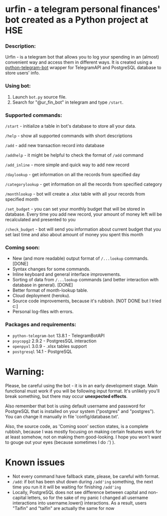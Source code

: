 # urfin - a telegram personal finances' bot created as a Python project at HSE

### Description:

Urfin - is a telegram bot that allows you to log your spending in an (almost) convenient way and access them in different ways.
It is created using a [python-telegram-bot](https://github.com/python-telegram-bot/python-telegram-bot) wrapper for TelegramAPI and 
PostgreSQL database to store users' info.

### Using bot:

1. Launch `bot.py` source file. 
3. Search for "@ur_fin_bot" in telegram and type `/start`.

### Supported commands:
`/start` - initialize a table in bot's database to store all your data.

`/help` - show all supported commands with short descriptions

`/add` - add new transaction record into database

`/addhelp` - it might be helpful to check the format of `/add` command

`/add_inline` - more simple and quick way to add new record

`/daylookup` - get information on all the records from specified day

`/categorylookup` - get information on all the records from specified category

`/monthlookup` - bot will create a .xlsx table with all your records from specified month

`/set_budget` - you can set your monthly budget that will be stored in database. Every time you add new record, your amount of money left will be recalculated and presented to you

`/check_budget` - bot will send you information about current budget that you set last time and also about amount of money you spent this month

### Coming soon:

* New (and more readable) output format of `/...lookup` commands. [DONE]
* Syntax changes for some commands.
* Inline keyboard and general interface improvements.
* Sorting of data from `/...lookup` commands (and better interaction with database in general). [DONE]
* Better format of month-lookup table.
* Cloud deployment (heroku).
* Source code improvements, because it's rubbish. [NOT DONE but I tried c:]
* Personal log-files with errors.

### Packages and requirements:

* `python-telegram-bot` 13.8.1 - TelegramBotAPI
* `psycopg2` 2.9.2 - PostgresSQL interaction
* `openpyxl` 3.0.9 - .xlsx tables support
* `postgresql` 14.1  - PostgreSQL

# Warning:

Please, be careful using the bot - it is in an early development stage. 
Main functional must work if you will be following input format. It's unlikely you'll break something,
but there may occur **unexpected effects**.

Also remember that bot is using default username 
and password for PostgreSQL that is installed on your system ("postgres" and "postgres"). You can change it manually in file 'config/database.txt'.

Also, the source code, as 'Coming soon' section states, is a complete rubbish, because I was
mostly focusing on making certain features work for at least somehow, not on making them good-looking. I hope
you won't want to gouge out your eyes (because sometimes I do :') ).

# Known issues

* Not every command have fallback state, please, be careful with format.
* `/add`: if bot has been shut down during `/add'ing` something, the next time you run it it will be waiting for finishing `/add'ing`
* Locally, PostgreSQL does not see difference between capital and non-capital letters, so for the sake of my panic I changed all username interactions into username.lower() interactions. As a result, users "Taifin" and "taifin" are actually the same for now
